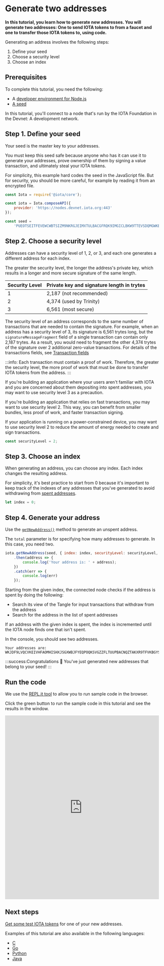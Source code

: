 # Generate two addresses

**In this tutorial, you learn how to generate new addresses. You will generate two addresses: One to send IOTA tokens to from a faucet and one to transfer those IOTA tokens to, using code.**

Generating an address involves the following steps:

1. Define your seed
2. Choose a security level
3. Choose an index

## Prerequisites

To complete this tutorial, you need the following:

- A [developer environment for Node.js](../first-steps/set-up-env.md)
- [A seed](../transfer-tokens/create-a-seed.md)

In this tutorial, you'll connect to a node that's run by the IOTA Foundation in the Devnet: A development network.

## Step 1. Define your seed

Your seed is the master key to your addresses.

You must keep this seed safe because anyone who has it can use it to generate your addresses, prove ownership of them by signing a value transaction, and ultimately steal your IOTA tokens.

For simplicity, this example hard codes the seed in the JavaScript file. But for security, you should be more careful, for example by reading it from an encrypted file.

```js
const Iota = require('@iota/core');

const iota = Iota.composeAPI({
    provider: 'https://nodes.devnet.iota.org:443'
});

const seed =
    'PUEOTSEITFEVEWCWBTSIZM9NKRGJEIMXTULBACGFRQK9IMGICLBKW9TTEVSDQMGWKBXPVCBMMCXWMNPDX';
```

## Step 2. Choose a security level

Addresses can have a security level of 1, 2, or 3, and each one generates a different address for each index.

The greater the security level, the longer the address's private key, which results in a longer and more secure signature of the same length.

| **Security Level** | **Private key and signature length in trytes** |
| :-------------- | :-------------------------- |
| 1              | 2,187 (not recommended)|
| 2              | 4,374 (used by Trinity)         |
| 3              | 6,561 (most secure)           |

The security level of an address corresponds to the same number of transactions that are needed to contain the signature. For example, when an address has a security level of 3, its signature is 6,561 trytes long, but the `signatureMessageFragment` field of a single transaction can contain only 2,187 trytes. As a result, you would need to fragment the other 4,374 trytes of the signature over 2 additional zero-value transactions. For details of the transactions fields, see [Transaction fields](../references/transaction-fields.md)

:::info:
Each transaction must contain a proof of work. Therefore, the greater the security level, the more proof of work that must be done to transfer IOTA tokens from the address.
:::

If you're building an application where your users aren't familiar with IOTA and you are concerned about them depositing into spent addresses, you may want to use security level 3 as a precaution.

If you're building an application that relies on fast transactions, you may want to use security level 2. This way, you can benefit from smaller bundles, less proof of work, and faster transaction signing.

If your application is running on a power-constrained device, you may want to use security level 2 to reduce the amount of energy needed to create and sign transactions.

 ```js
const securityLevel = 2;
```

## Step 3. Choose an index

When generating an address, you can choose any index. Each index changes the resulting address.

For simplicity, it's best practice to start from 0 because it's important to keep track of the indexes of any addresses that you've generated to avoid withdrawing from [spent addresses](../accounts/addresses.md#one-time-address).

```js
let index = 0;
```

## Step 4. Generate your address

Use the [`getNewAddress()`](https://github.com/iotaledger/iota.js/blob/next/api_reference.md#module_core.getNewAddress) method to generate an unspent address.

The `total` parameter is for specifying how many addresses to generate. In this case, you need two.

```js
iota.getNewAddress(seed, { index: index, securityLevel: securityLevel, total: 2 })
    .then(address => {
        console.log('Your address is: ' + address);
    })
    .catch(err => {
        console.log(err)
    });
```

Starting from the given index, the connected node checks if the address is spent by doing the following:

- Search its view of the Tangle for input transactions that withdraw from the address
- Search for the address in the list of spent addresses

If an address with the given index is spent, the index is incremented until the IOTA node finds one that isn't spent.

In the console, you should see two addresses.

```
Your addresses are: WKJDF9LVQCVKEIVHFAOMHISHXJSGXWBJFYEQPOQKSVGZZFLTUUPBACNQZTAKXR9TFVKBGYSNSPHRNKKHA,CHMZRJOHZ9VMVMRGPBVELECEZNFYSIFWC9QHXZCKICGHPEYESDKZJSPRASKKQ9VTDQXRXIJGVMCQTHJJZ
```

:::success:Congratulations :tada:
You've just generated new addresses that belong to your seed!
:::

## Run the code

We use the [REPL.it tool](https://repl.it) to allow you to run sample code in the browser.

Click the green button to run the sample code in this tutorial and see the results in the window.

<iframe height="600px" width="100%" src="https://repl.it/@jake91/generate-two-addresses?lite=true" scrolling="no" frameborder="no" allowtransparency="true" allowfullscreen="true" sandbox="allow-forms allow-pointer-lock allow-popups allow-same-origin allow-scripts allow-modals"></iframe>

## Next steps

[Get some test IOTA tokens](../transfer-tokens/transfer-iota-tokens.md) for one of your new addresses.

Examples of this tutorial are also available in the following languages:

- [C](root://core/1.0/tutorials/c/generate-an-address.md)
- [Go](root://core/1.0/tutorials/go/generate-an-address.md)
- [Python](root://core/1.0/tutorials/python/generate-an-address.md)
- [Java](root://core/1.0/tutorials/java/generate-an-address.md)


